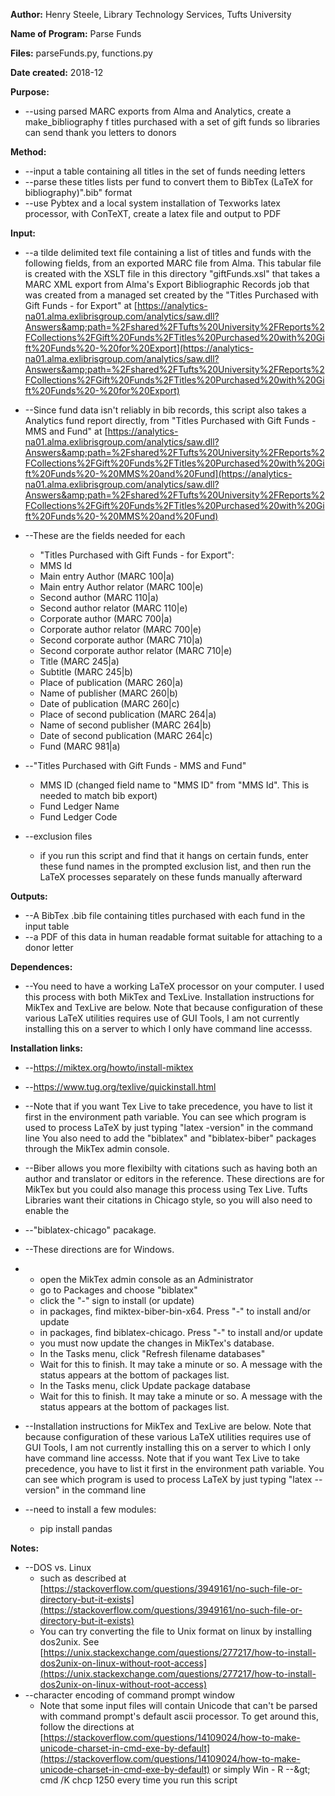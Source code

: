 **Author:**                               Henry Steele, Library Technology Services, Tufts University

**Name of Program:**          Parse Funds

**Files:**                                  parseFunds.py, functions.py

**Date created:**                   2018-12

**Purpose:**

- --using parsed MARC exports from Alma and Analytics, create a make\_bibliography f titles purchased with a set of gift funds so libraries can send thank you letters to donors

**Method:**

- --input a table containing all titles in the set of funds needing letters
- --parse these titles lists per fund to convert them to BibTex (LaTeX for bibliography)&quot;.bib&quot; format
- --use Pybtex and a local system installation of Texworks latex processor, with ConTeXT, create a latex file and output to PDF

**Input:**

- --a tilde delimited text file containing a list of titles and funds with the following fields, from an exported MARC file from Alma.  This tabular file is created with the XSLT file in this directory &quot;giftFunds.xsl&quot; that takes a MARC XML export from Alma&#39;s Export Bibliographic Records job that was created from a managed set created by the &quot;Titles Purchased with Gift Funds - for Export&quot; at [https://analytics-na01.alma.exlibrisgroup.com/analytics/saw.dll?Answers&amp;path=%2Fshared%2FTufts%20University%2FReports%2FCollections%2FGift%20Funds%2FTitles%20Purchased%20with%20Gift%20Funds%20-%20for%20Export](https://analytics-na01.alma.exlibrisgroup.com/analytics/saw.dll?Answers&amp;path=%2Fshared%2FTufts%20University%2FReports%2FCollections%2FGift%20Funds%2FTitles%20Purchased%20with%20Gift%20Funds%20-%20for%20Export)

- --Since fund data isn&#39;t reliably in bib records, this script also takes a Analytics fund report directly, from &quot;Titles Purchased with Gift Funds - MMS and Fund&quot; at [https://analytics-na01.alma.exlibrisgroup.com/analytics/saw.dll?Answers&amp;path=%2Fshared%2FTufts%20University%2FReports%2FCollections%2FGift%20Funds%2FTitles%20Purchased%20with%20Gift%20Funds%20-%20MMS%20and%20Fund](https://analytics-na01.alma.exlibrisgroup.com/analytics/saw.dll?Answers&amp;path=%2Fshared%2FTufts%20University%2FReports%2FCollections%2FGift%20Funds%2FTitles%20Purchased%20with%20Gift%20Funds%20-%20MMS%20and%20Fund)
- --These are the fields needed for each
  - &quot;Titles Purchased with Gift Funds - for Export&quot;:
  - MMS Id
  - Main entry Author (MARC 100|a)
  - Main entry Author relator (MARC 100|e)
  - Second author (MARC 110|a)
  - Second author relator (MARC 110|e)
  - Corporate author (MARC 700|a)
  - Corporate author relator (MARC 700|e)
  - Second corporate author (MARC 710|a)
  - Second corporate author relator (MARC 710|e)
  - Title (MARC 245|a)
  - Subtitle (MARC 245|b)
  - Place of publication (MARC 260|a)
  - Name of publisher (MARC 260|b)
  - Date of publication (MARC 260|c)
  - Place of second publication (MARC 264|a)
  - Name of second publisher (MARC 264|b)
  - Date of second publication (MARC 264|c)
  - Fund (MARC 981|a)
- --&quot;Titles Purchased with Gift Funds - MMS and Fund&quot;
  - MMS ID (changed field name to &quot;MMS ID&quot; from &quot;MMS Id&quot;.  This is needed to match bib export)
  - Fund Ledger Name
  - Fund Ledger Code
- --exclusion files
  - if you run this script and find that it hangs on certain funds, enter these fund names in the prompted exclusion list, and then run the LaTeX processes separately on these funds manually afterward

**Outputs:**

- --A BibTex .bib file containing titles purchased with each fund in the input table
- --a PDF of this data in human readable format suitable for attaching to a donor letter

**Dependences:**

- --You need to have a working LaTeX processor on your computer.  I used this process with both MikTex and TexLive.  Installation instructions for MikTex and TexLive are below.  Note that because configuration of these various LaTeX utilities requires use of GUI Tools, I am not currently installing this on a server to which I only have command line accesss.

**Installation links:**

- --https://miktex.org/howto/install-miktex
- --https://www.tug.org/texlive/quickinstall.html

- --Note that if you want Tex Live to take precedence, you have to list it first in the environment path variable.   You can see which program is used to process LaTeX by just typing &quot;latex -version&quot; in the command line You also need to add the &quot;biblatex&quot; and &quot;biblatex-biber&quot; packages through the MikTex admin console.

- --Biber allows you more flexibilty with citations such as having both an author and translator or editors in the reference.  These directions are for MikTex but you could also manage this process using Tex Live.  Tufts Libraries want their citations in Chicago style, so you will also need to enable the
- --&quot;biblatex-chicago&quot; pacakage.

- --These directions are for Windows.

-
  - open the MikTex admin console as an Administrator
  - go to Packages and choose &quot;biblatex&quot;
  - click the &quot;-&quot; sign to install (or update)
  - in packages, find miktex-biber-bin-x64.  Press &quot;-&quot; to install and/or update
  - in packages, find biblatex-chicago.  Press &quot;-&quot; to install and/or update
  - you must now update the changes in MikTex&#39;s database.
  - In the Tasks menu, click &quot;Refresh filename databases&quot;
  - Wait for this to finish.  It may take a minute or so.  A message with the status appears at the bottom of packages list.
  - In the Tasks menu, click Update package database
  - Wait for this to finish.  It may take a minute or so.  A message with the status appears at the bottom of packages list.

- --Installation instructions for MikTex and TexLive are below.  Note that because configuration of these various LaTeX utilities requires use of GUI Tools, I am not currently installing this on a server to which I only have command line accesss.  Note that if you want Tex Live to take precedence, you have to list it first in the environment path variable.   You can see which program is used to process LaTeX by just typing &quot;latex --version&quot; in the command line

- --need to install a few modules:
  - pip install pandas

**Notes:**

- --DOS vs. Linux
  - such as described at [https://stackoverflow.com/questions/3949161/no-such-file-or-directory-but-it-exists](https://stackoverflow.com/questions/3949161/no-such-file-or-directory-but-it-exists)
  - You can try converting the file to Unix format on linux by installing dos2unix.  See [https://unix.stackexchange.com/questions/277217/how-to-install-dos2unix-on-linux-without-root-access](https://unix.stackexchange.com/questions/277217/how-to-install-dos2unix-on-linux-without-root-access)
- --character encoding of command prompt window
  - Note that some input files will contain Unicode that can&#39;t be parsed with command prompt&#39;s default ascii processor.  To get around this, follow the directions at [https://stackoverflow.com/questions/14109024/how-to-make-unicode-charset-in-cmd-exe-by-default](https://stackoverflow.com/questions/14109024/how-to-make-unicode-charset-in-cmd-exe-by-default) or simply Win - R --\&gt; cmd /K chcp 1250 every time you run this script
